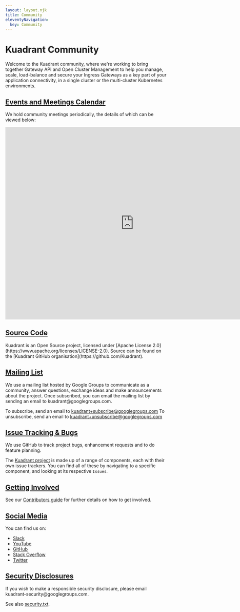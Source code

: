 ```yaml
---
layout: layout.njk
title: Community
eleventyNavigation:
  key: Community
---
```

# Kuadrant Community

Welcome to the Kuadrant community, where we're working to bring together Gateway API and Open Cluster Management to help you manage, scale, load-balance and secure your Ingress Gateways as a key part of your application connectivity, in a single cluster or the multi-cluster Kubernetes environments.

<!--- Need to add html for headings as markdown does not have native support for creating a heading with an anchor--->
<h2 id="events-and-meetings-calendar"><a href="#events-and-meetings-calendar">Events and Meetings Calendar</a></h2>

We hold community meetings periodically, the details of which can be viewed below:

<iframe src="https://calendar.google.com/calendar/embed?src=kuadrantdev%40gmail.com&ctz=Europe%2FDublin" style="border: 0" width="800" height="600" frameborder="0" scrolling="no"></iframe>

<h2 id="source-code"><a href="#source-code">Source Code</a></h2>
Kuadrant is an Open Source project, licensed under [Apache License 2.0](https://www.apache.org/licenses/LICENSE-2.0). Source can be found on the [Kuadrant GitHub organisation](https://github.com/Kuadrant).

<h2 id="mailing-list"><a href="#mailing-list">Mailing List</a></h2>
We use a mailing list hosted by Google Groups to communicate as a community, answer questions, exchange ideas and make announcements about the project. Once subscribed, you can email the mailing list by sending an email to kuadrant@googlegroups.com.

To subscribe, send an email to kuadrant+subscribe@googlegroups.com
To unsubscribe, send an email to kuadrant+unsubscribe@googlegroups.com

<h2 id="issue-tracking--bugs"><a href="#issue-tracking--bugs">Issue Tracking & Bugs</a></h2>

We use GitHub to track project bugs, enhancement requests and to do feature planning.

The [Kuadrant project](https://github.com/Kuadrant/) is made up of a range of components, each with their own issue trackers. You can find all of these by navigating to a specific component, and looking at its respective `Issues`.

<h2 id="getting-involved"><a href="#getting-involved">Getting Involved</a></h2>

See our [Contributors guide](/src/contributing.md) for further details on how to get involved.

<h2 id="social-media"><a href="#social-media">Social Media</a></h2>

You can find us on:

* [Slack](https://kubernetes.slack.com/archives/C05J0D0V525)
* [YouTube](https://www.youtube.com/channel/UCCZ0ByQA06jn9aB7YFL1Z6w)
* [GitHub](https://github.com/Kuadrant/)
* [Stack Overflow](https://stackoverflow.com/questions/tagged/kuadrant+authorino+limitador)
* [Twitter](https://twitter.com/kuadrantio)

<h2 id="security-disclosures"><a href="#security-disclosures">Security Disclosures</a></h2>
If you wish to make a responsible security disclosure, please email kuadrant-security@googlegroups.com.

See also [security.txt](/.well-known/security.txt).
